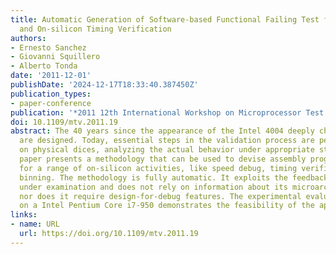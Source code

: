```yaml
---
title: Automatic Generation of Software-based Functional Failing Test for Speed Debug
  and On-silicon Timing Verification
authors:
- Ernesto Sanchez
- Giovanni Squillero
- Alberto Tonda
date: '2011-12-01'
publishDate: '2024-12-17T18:33:40.387450Z'
publication_types:
- paper-conference
publication: '*2011 12th International Workshop on Microprocessor Test and Verification*'
doi: 10.1109/mtv.2011.19
abstract: The 40 years since the appearance of the Intel 4004 deeply changed how microprocessors
  are designed. Today, essential steps in the validation process are performed relying
  on physical dices, analyzing the actual behavior under appropriate stimuli. This
  paper presents a methodology that can be used to devise assembly programs suitable
  for a range of on-silicon activities, like speed debug, timing verification or speed
  binning. The methodology is fully automatic. It exploits the feedback from the microprocessor
  under examination and does not rely on information about its microarchitecture,
  nor does it require design-for-debug features. The experimental evaluation performed
  on a Intel Pentium Core i7-950 demonstrates the feasibility of the approach.
links:
- name: URL
  url: https://doi.org/10.1109/mtv.2011.19
---
```

